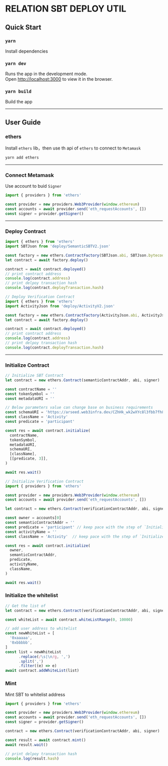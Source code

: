 # RELATION SBT DEPLOY UTIL

## Quick Start

### `yarn`
Install dependencies
### `yarn dev`
Runs the app in the development mode.\
Open [http://localhost:3000](http://localhost:3000) to view it in the browser.
### `yarn build`
Build the app

---

## User Guide

### ethers
Install `ethers` lib，then use th api of `ethers` to connect to `Metamask`
```bash
yarn add ethers
```
---
### Connect Metamask
Use account to buid `Signer`
```javascript
import { providers } from 'ethers'

const provider = new providers.Web3Provider(window.ethereum)
const accounts = await provider.send('eth_requestAccounts', [])
const signer = provider.getSigner()
```
---
### Deploy Contract
```javascript
import { ethers } from 'ethers'
import SBTJson from 'deploy/SemanticSBTV2.json'

const factory = new ethers.ContractFactory(SBTJson.abi, SBTJson.bytecode, signer)
let contract = await factory.deploy()

contract = await contract.deployed()
// print contract address
console.log(contract.address)
// print delpoy transaction hash
console.log(contract.deployTransaction.hash)
```

```javascript
// Deploy Verification Contract
import { ethers } from 'ethers'
import ActivityJson from 'deploy/ActivityV2.json'

const factory = new ethers.ContractFactory(ActivityJson.abi, ActivityJson.bytecode, signer)
let contract = await factory.deploy()

contract = await contract.deployed()
// print contract address
console.log(contract.address)
// print delpoy transaction hash
console.log(contract.deployTransaction.hash)
```
---
### Initialize Contract
```javascript
// Initialize SBT Contract
let contract = new ethers.Contract(semanticContractAddr, abi, signer)

const contractName = ''
const tokenSymbol = ''
const metadataURI = ''

// Below parameters value can change base on business requirements
const schemaURI = 'https://arseed.web3infra.dev/CZhHk_wk2wXYc8l3fbb7fh8EwLN1AC4lDCq7WbRiUic'
const className = 'Activity'
const predicate = 'participant'

const res = await contract.initialize(
  contractName,
  tokenSymbol,
  metadataURI,
  schemaURI,
  [className],
  [[predicate, 3]],
)

await res.wait()
```

```javascript
// Initialize Verification Contract
import { providers } from 'ethers'

const provider = new providers.Web3Provider(window.ethereum)
const accounts = await provider.send('eth_requestAccounts', [])

let contract = new ethers.Contract(verificationContractAddr, abi, signer)

const owner = accounts[0]
const semanticContractAddr = ''
const predicate = 'participant' // keep pace with the step of `Initialize SBT Contract`
const activityName = ''
const className = 'Activity'  // keep pace with the step of `Initialize SBT Contract`

const res = await contract.initialize(
  owner,
  semanticContractAddr,
  predicate,
  activityName,
  className,
)

await res.wait()
```

### Initialize the whitelist
```javascript
// Get the list of 
let contract = new ethers.Contract(verificationContractAddr, abi, signer)

const whiteList = await contract.whiteListRange(0, 10000)

// add user address to whitelist
const newWhiteList = [
  '0xaaaaa',
  '0xbbbbb',
]
const list = newWhiteList
      .replace(/\s|\n/g, ',')
      .split(',')
      .filter((e) => e)
await contract.addWhiteList(list)
```

### Mint
Mint SBT to whitelist address
```javascript
import { providers } from 'ethers'

const provider = new providers.Web3Provider(window.ethereum)
const accounts = await provider.send('eth_requestAccounts', [])
const signer = provider.getSigner()

contract = new ethers.Contract(verificationContractAddr, abi, signer)

const result = await contract.mint()
await result.wait()

// print delpoy transaction hash
console.log(result.hash)
```
